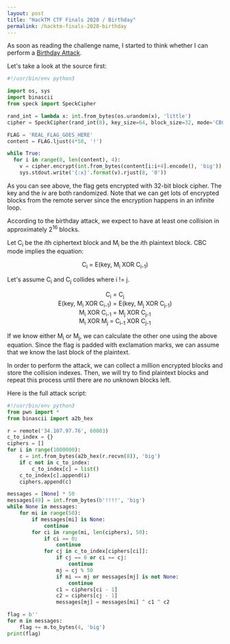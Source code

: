 ```yaml
---
layout: post
title: "HackTM CTF Finals 2020 / Birthday"
permalink: /hacktm-finals-2020-birthday
---
```


As soon as reading the challenge name, I started to think whether I can perform a [Birthday Attack](https://en.wikipedia.org/wiki/Birthday_attack).

Let's take a look at the source first:
```python
#!/usr/bin/env python3

import os, sys
import binascii
from speck import SpeckCipher

rand_int = lambda x: int.from_bytes(os.urandom(x), 'little')
cipher = SpeckCipher(rand_int(8), key_size=64, block_size=32, mode='CBC', init=rand_int(4))

FLAG = 'REAL_FLAG_GOES_HERE'
content = FLAG.ljust(4*50, '!')

while True:
  for i in range(0, len(content), 4):
    v = cipher.encrypt(int.from_bytes(content[i:i+4].encode(), 'big'))
    sys.stdout.write('{:x}'.format(v).rjust(8, '0'))
```

As you can see above, the flag gets encrypted with 32-bit block cipher. The key and the iv are both randomized. Note that we can get lots of encrypted blocks from the remote server since the encryption happens in an infinite loop.

According to the birthday attack, we expect to have at least one collision in approximately 2<sup>16</sup> blocks.


Let C<sub>i</sub> be the *i*th ciphertext block and M<sub>i</sub> be the *i*th plaintext block. CBC mode implies the equation:

<div align="center">
C<sub>i</sub> = E(key, M<sub>i</sub> XOR C<sub>i-1</sub>)
</div>

Let's assume C<sub>i</sub> and C<sub>j</sub> collides where i != j.

<div align="center">
C<sub>i</sub> = C<sub>j</sub>
<br>
E(key, M<sub>i</sub> XOR C<sub>i-1</sub>) = E(key, M<sub>j</sub> XOR C<sub>j-1</sub>)
<br>
M<sub>i</sub> XOR C<sub>i-1</sub> = M<sub>j</sub> XOR C<sub>j-1</sub>
<br>
M<sub>i</sub> XOR M<sub>j</sub> = C<sub>i-1</sub> XOR C<sub>j-1</sub>
</div>

If we know either M<sub>i</sub> or M<sub>j</sub>, we can calculate the other one using the above equation. Since the flag is padded with exclamation marks, we can assume that we know the last block of the plaintext.

In order to perform the attack, we can collect a million encrypted blocks and store the collision indexes. Then, we will try to find plaintext blocks and repeat this process until there are no unknown blocks left.

Here is the full attack script:
```python
#!/usr/bin/env python3
from pwn import *
from binascii import a2b_hex

r = remote('34.107.97.76', 60003)
c_to_index = {}
ciphers = []
for i in range(1000000):
    c = int.from_bytes(a2b_hex(r.recvn(8)), 'big')
    if c not in c_to_index:
        c_to_index[c] = list()
    c_to_index[c].append(i)
    ciphers.append(c)

messages = [None] * 50
messages[49] = int.from_bytes(b'!!!!', 'big')
while None in messages:
    for mi in range(50):
        if messages[mi] is None:
            continue
        for ci in range(mi, len(ciphers), 50):
            if ci == 0:
                continue
            for cj in c_to_index[ciphers[ci]]:
                if cj == 0 or ci == cj:
                    continue
                mj = cj % 50
                if mi == mj or messages[mj] is not None:
                    continue
                c1 = ciphers[ci - 1]
                c2 = ciphers[cj - 1]
                messages[mj] = messages[mi] ^ c1 ^ c2

flag = b''
for m in messages:
    flag += m.to_bytes(4, 'big')
print(flag)
```
